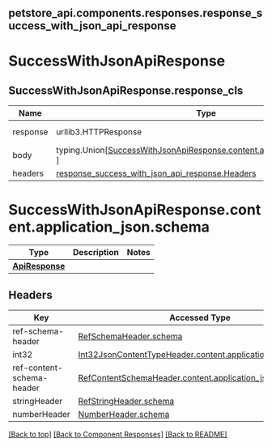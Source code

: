 <a name="top"></a>
## petstore_api.components.responses.response_success_with_json_api_response
# <a id="response_success_with_json_api_response" >SuccessWithJsonApiResponse</a>
## <a id="response_success_with_json_api_responseresponse_cls" >SuccessWithJsonApiResponse.response_cls</a>
Name | Type | Description  | Notes
------------- | ------------- | ------------- | -------------
response | urllib3.HTTPResponse | Raw response |
body | typing.Union[[SuccessWithJsonApiResponse.content.application_json.schema](#response_success_with_json_api_responsecontentapplication_jsonschema), ] |  |
headers | [response_success_with_json_api_response.Headers](#response_success_with_json_api_responseHeaders) |  |

# <a id="response_success_with_json_api_responsecontentapplication_jsonschema" >SuccessWithJsonApiResponse.content.application_json.schema</a>
Type | Description  | Notes
------------- | ------------- | -------------
[**ApiResponse**](../../components/schema/api_response.ApiResponse.md) |  | 

## Headers

Key | Accessed Type | Description  | Notes
------------- | ------------- | ------------- | -------------
ref-schema-header | [RefSchemaHeader.schema](../../components/headers/header_ref_schema_header.md#header_ref_schema_headerschema) | | 
int32 | [Int32JsonContentTypeHeader.content.application_json.schema](../../components/headers/header_int32_json_content_type_header.md#header_int32_json_content_type_headercontentapplication_jsonschema) | | 
ref-content-schema-header | [RefContentSchemaHeader.content.application_json.schema](../../components/headers/header_ref_content_schema_header.md#header_ref_content_schema_headercontentapplication_jsonschema) | | 
stringHeader | [RefStringHeader.schema](../../components/headers/header_ref_string_header.md#header_ref_string_headerschema) | | 
numberHeader | [NumberHeader.schema](../../components/headers/header_number_header.md#header_number_headerschema) | | optional

[[Back to top]](#top) [[Back to Component Responses]](../../../README.md#Component-Responses) [[Back to README]](../../../README.md)
